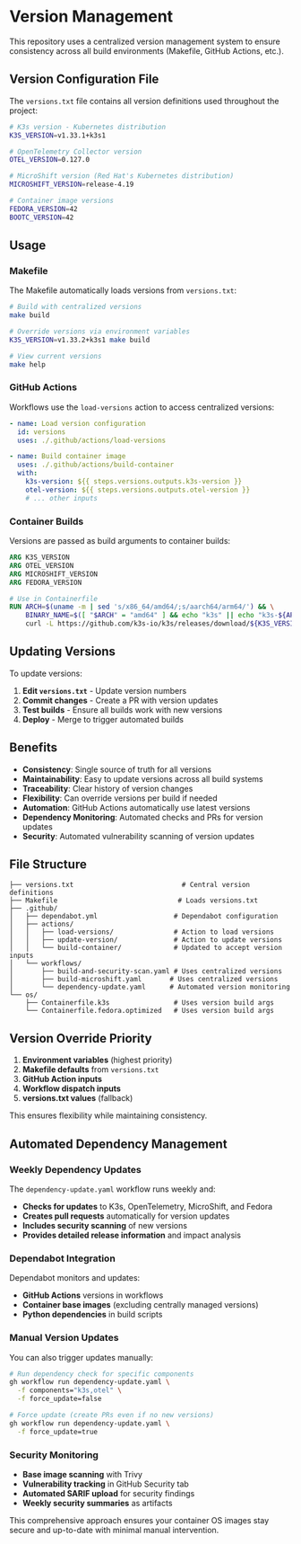 # Version Management

This repository uses a centralized version management system to ensure consistency across all build environments (Makefile, GitHub Actions, etc.).

## Version Configuration File

The `versions.txt` file contains all version definitions used throughout the project:

```bash
# K3s version - Kubernetes distribution
K3S_VERSION=v1.33.1+k3s1

# OpenTelemetry Collector version
OTEL_VERSION=0.127.0

# MicroShift version (Red Hat's Kubernetes distribution)
MICROSHIFT_VERSION=release-4.19

# Container image versions
FEDORA_VERSION=42
BOOTC_VERSION=42
```

## Usage

### Makefile

The Makefile automatically loads versions from `versions.txt`:

```bash
# Build with centralized versions
make build

# Override versions via environment variables
K3S_VERSION=v1.33.2+k3s1 make build

# View current versions
make help
```

### GitHub Actions

Workflows use the `load-versions` action to access centralized versions:

```yaml
- name: Load version configuration
  id: versions
  uses: ./.github/actions/load-versions

- name: Build container image
  uses: ./.github/actions/build-container
  with:
    k3s-version: ${{ steps.versions.outputs.k3s-version }}
    otel-version: ${{ steps.versions.outputs.otel-version }}
    # ... other inputs
```

### Container Builds

Versions are passed as build arguments to container builds:

```dockerfile
ARG K3S_VERSION
ARG OTEL_VERSION
ARG MICROSHIFT_VERSION
ARG FEDORA_VERSION

# Use in Containerfile
RUN ARCH=$(uname -m | sed 's/x86_64/amd64/;s/aarch64/arm64/') && \
    BINARY_NAME=$([ "$ARCH" = "amd64" ] && echo "k3s" || echo "k3s-${ARCH}") && \
    curl -L https://github.com/k3s-io/k3s/releases/download/${K3S_VERSION}/${BINARY_NAME} > /usr/local/bin/k3s
```

## Updating Versions

To update versions:

1. **Edit `versions.txt`** - Update version numbers
2. **Commit changes** - Create a PR with version updates
3. **Test builds** - Ensure all builds work with new versions
4. **Deploy** - Merge to trigger automated builds

## Benefits

- **Consistency**: Single source of truth for all versions
- **Maintainability**: Easy to update versions across all build systems
- **Traceability**: Clear history of version changes
- **Flexibility**: Can override versions per build if needed
- **Automation**: GitHub Actions automatically use latest versions
- **Dependency Monitoring**: Automated checks and PRs for version updates
- **Security**: Automated vulnerability scanning of version updates

## File Structure

```
├── versions.txt                           # Central version definitions
├── Makefile                              # Loads versions.txt
├── .github/
│   ├── dependabot.yml                   # Dependabot configuration
│   ├── actions/
│   │   ├── load-versions/               # Action to load versions
│   │   ├── update-version/              # Action to update versions
│   │   └── build-container/             # Updated to accept version inputs
│   └── workflows/
│       ├── build-and-security-scan.yaml # Uses centralized versions
│       ├── build-microshift.yaml       # Uses centralized versions
│       └── dependency-update.yaml      # Automated version monitoring
└── os/
    ├── Containerfile.k3s                # Uses version build args
    └── Containerfile.fedora.optimized   # Uses version build args
```

## Version Override Priority

1. **Environment variables** (highest priority)
2. **Makefile defaults** from `versions.txt`
3. **GitHub Action inputs**
4. **Workflow dispatch inputs**
5. **versions.txt values** (fallback)

This ensures flexibility while maintaining consistency.

## Automated Dependency Management

### Weekly Dependency Updates

The `dependency-update.yaml` workflow runs weekly and:

- **Checks for updates** to K3s, OpenTelemetry, MicroShift, and Fedora
- **Creates pull requests** automatically for version updates
- **Includes security scanning** of new versions
- **Provides detailed release information** and impact analysis

### Dependabot Integration

Dependabot monitors and updates:

- **GitHub Actions** versions in workflows
- **Container base images** (excluding centrally managed versions)
- **Python dependencies** in build scripts

### Manual Version Updates

You can also trigger updates manually:

```bash
# Run dependency check for specific components
gh workflow run dependency-update.yaml \
  -f components="k3s,otel" \
  -f force_update=false

# Force update (create PRs even if no new versions)
gh workflow run dependency-update.yaml \
  -f force_update=true
```

### Security Monitoring

- **Base image scanning** with Trivy
- **Vulnerability tracking** in GitHub Security tab
- **Automated SARIF upload** for security findings
- **Weekly security summaries** as artifacts

This comprehensive approach ensures your container OS images stay secure and up-to-date with minimal manual intervention.
